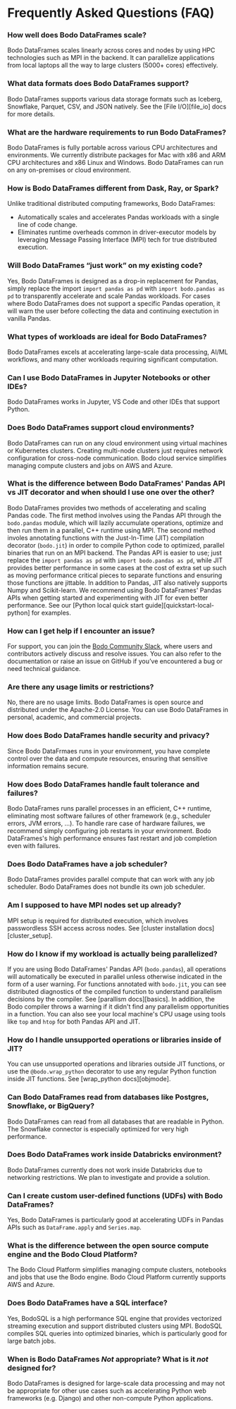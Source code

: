 # Frequently Asked Questions (FAQ)


### How well does Bodo DataFrames scale?

Bodo DataFrames scales linearly across cores and nodes by using HPC technologies such as MPI in the backend.
It can parallelize applications from local laptops all the way to large clusters (5000+ cores) effectively.

### What data formats does Bodo DataFrames support?

Bodo DataFrames supports various data storage formats such as Iceberg, Snowflake, Parquet, CSV, and JSON natively.
See the [File I/O][file_io] docs for more details.


### What are the hardware requirements to run Bodo DataFrames?

Bodo DataFrames is fully portable across various CPU architectures and environments.
We currently distribute packages for Mac with x86 and ARM CPU architectures and x86 Linux and Windows.
Bodo DataFrames can run on any on-premises or cloud environment.


### How is Bodo DataFrames different from Dask, Ray, or Spark?

Unlike traditional distributed computing frameworks, Bodo DataFrames:

- Automatically scales and accelerates Pandas workloads with a single line of code change.
- Eliminates runtime overheads common in driver-executor models by leveraging Message Passing Interface (MPI) tech for true distributed execution.

### Will Bodo DataFrames “just work” on my existing code?

Yes, Bodo DataFrames is designed as a drop-in replacement for Pandas,
simply replace the import `import pandas as pd` with `import bodo.pandas as pd` to transparently accelerate and scale Pandas workloads.
For cases where Bodo DataFrames does not support a specific Pandas operation,
it will warn the user before collecting the data and continuing exectution in vanilla Pandas.

### What types of workloads are ideal for Bodo DataFrames?

Bodo DataFrames excels at accelerating large-scale data processing, AI/ML workflows, and many other workloads requiring significant computation.


### Can I use Bodo DataFrames in Jupyter Notebooks or other IDEs?

Bodo DataFrames works in Jupyter, VS Code and other IDEs that support Python.


### Does Bodo DataFrames support cloud environments?

Bodo DataFrames can run on any cloud environment using virtual machines or Kubernetes clusters.
Creating multi-node clusters just requires network configuration for cross-node communication.
Bodo cloud service simplifies managing compute clusters and jobs on AWS and Azure.


### What is the difference between Bodo DataFrames' Pandas API vs JIT decorator and when should I use one over the other?

Bodo DataFrames provides two methods of accelerating and scaling Pandas code. The first method involves using the
Pandas API through the `bodo.pandas` module, which will lazily accumulate operations,
optimize and then run them in a parallel, C++ runtime using MPI.
The second method involes annotating functions with the Just-In-Time (JIT) compilation decorator (`bodo.jit`) in order to
compile Python code to optimized, parallel binaries that run on an MPI backend.
The Pandas API is easier to use; just replace the `import pandas as pd` with `import bodo.pandas as pd`,
while JIT provides better performance in some cases at the cost of extra set up such as
moving performance critical pieces to separate functions and ensuring those functions are jittable.
In addition to Pandas, JIT also natively supports Numpy and Scikit-learn.
We recommend using Bodo DataFrames' Pandas APIs when getting started and experimenting with JIT
for even better performance. See our [Python local quick start guide][quickstart-local-python] for examples.

### How can I get help if I encounter an issue?

For support, you can join the [Bodo Community Slack](https://bodocommunity.slack.com/join/shared_invite/zt-qwdc8fad-6rZ8a1RmkkJ6eOX1X__knA#/shared-invite/email),
where users and contributors actively discuss and resolve issues.
You can also refer to the documentation or raise an issue on GitHub if you’ve encountered a bug or need technical guidance.

### Are there any usage limits or restrictions?

No, there are no usage limits. Bodo DataFrames is open source and distributed under the Apache-2.0 License. You can use Bodo DataFrames in personal, academic, and commercial projects.

### How does Bodo DataFrames handle security and privacy?

Since Bodo DataFrmaes runs in your environment, you have complete control over the data and compute resources, ensuring that sensitive information remains secure.

### How does Bodo DataFrames handle fault tolerance and failures?

Bodo DataFrames runs parallel processes in an efficient, C++ runtime, eliminating most software failures
of other framework (e.g., scheduler errors, JVM errors, ...).
To handle rare case of hardware failures, we recommend simply configuring job restarts
in your environment.
Bodo DataFrames's high performance ensures fast restart and job completion even with failures.

### Does Bodo DataFrames have a job scheduler?

Bodo DataFrames provides parallel compute that can work with any job scheduler.
Bodo DataFrames does not bundle its own job scheduler.

### Am I supposed to have MPI nodes set up already?

MPI setup is required for distributed execution, which involves passwordless SSH access across nodes. See [cluster installation docs][cluster_setup].

### How do I know if my workload is actually being parallelized?

If you are using Bodo DataFrames' Pandas API (`bodo.pandas`), all operations will automatically be executed in parallel
unless otherwise indicated in the form of a user warning. For functions annotated with `bodo.jit`,
you can see distributed diagnostics of the compiled function to understand parallelism decisions by the compiler. See [parallism docs][basics].
In addition, the Bodo compiler throws a warning if it didn't find any parallelism opportunities in a function.
You can also see your local machine's CPU usage using tools like `top` and `htop` for both Pandas API and JIT.


### How do I handle unsupported operations or libraries inside of JIT?

You can use unsupported operations and libraries outside JIT functions, or use
the `@bodo.wrap_python` decorator to use any regular Python function inside JIT functions.
See [wrap_python docs][objmode].


### Can Bodo DataFrames read from databases like Postgres, Snowflake, or BigQuery?

Bodo DataFrames can read from all databases that are readable in Python.
The Snowflake connector is especially optimized for very high performance.

### Does Bodo DataFrames work inside Databricks environment?

Bodo DataFrames currently does not work inside Databricks due to networking restrictions.
We plan to investigate and provide a solution.

### Can I create custom user-defined functions (UDFs) with Bodo DataFrames?

Yes, Bodo DataFrames is particularly good at accelerating UDFs in Pandas APIs such as `DataFrame.apply` and `Series.map`.

### What is the difference between the open source compute engine and the Bodo Cloud Platform?

The Bodo Cloud Platform simplifies managing compute clusters, notebooks and jobs that use the Bodo engine.
Bodo Cloud Platform currently supports AWS and Azure.

### Does Bodo DataFrames have a SQL interface?

Yes, BodoSQL is a high performance SQL engine that provides vectorized streaming execution and
support distributed clusters using MPI.
BodoSQL compiles SQL queries into optimized binaries, which is particularly
good for large batch jobs.


### When is Bodo DataFrames *Not* appropriate? What is it *not* designed for?
Bodo DataFrames is designed for large-scale data processing and may not be appropriate for other use cases
such as accelerating Python web frameworks (e.g. Django) and other non-compute Python applications.
